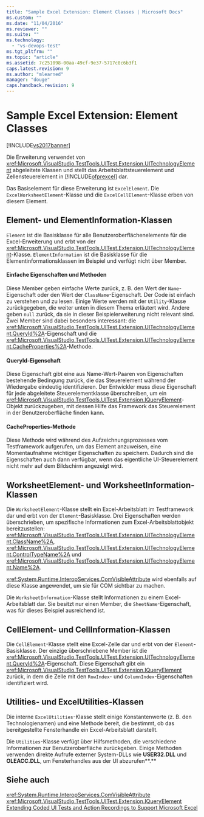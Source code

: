 ```yaml
---
title: "Sample Excel Extension: Element Classes | Microsoft Docs"
ms.custom: ""
ms.date: "11/04/2016"
ms.reviewer: ""
ms.suite: ""
ms.technology: 
  - "vs-devops-test"
ms.tgt_pltfrm: ""
ms.topic: "article"
ms.assetid: 7c251098-00aa-49cf-9e37-5717c0c6b3f1
caps.latest.revision: 9
ms.author: "mlearned"
manager: "douge"
caps.handback.revision: 9
---
```

# Sample Excel Extension: Element Classes
[!INCLUDE[vs2017banner](../code-quality/includes/vs2017banner.md)]

Die Erweiterung verwendet von <xref:Microsoft.VisualStudio.TestTools.UITest.Extension.UITechnologyElement> abgeleitete Klassen und stellt das Arbeitsblattsteuerelement und Zellensteuerelement in [!INCLUDE[ofprexcel](../test/includes/ofprexcel_md.md)] dar.  
  
 Das Basiselement für diese Erweiterung ist `ExcelElement`.  Die `ExcelWorksheetElement`\-Klasse und die `ExcelCellElement`\-Klasse erben von diesem Element.  
  
## Element\- und ElementInformation\-Klassen  
 `Element`  ist die Basisklasse für alle Benutzeroberflächenelemente für die Excel\-Erweiterung und erbt von der <xref:Microsoft.VisualStudio.TestTools.UITest.Extension.UITechnologyElement>\-Klasse.  `ElementInformation` ist die Basisklasse für die Elementinformationsklassen im Beispiel und verfügt nicht über Member.  
  
#### Einfache Eigenschaften und Methoden  
 Diese Member geben einfache Werte zurück, z. B. den Wert der `Name`\-Eigenschaft oder den Wert der `ClassName`\-Eigenschaft. Der Code ist einfach zu verstehen und zu lesen.  Einige Werte werden mit der `Utility`\-Klasse zurückgegeben, die weiter unten in diesem Thema erläutert wird.  Andere geben `null` zurück, da sie in dieser Beispielerweiterung nicht relevant sind.  Zwei Member sind dabei besonders interessant: die <xref:Microsoft.VisualStudio.TestTools.UITest.Extension.UITechnologyElement.QueryId%2A>\-Eigenschaft und die <xref:Microsoft.VisualStudio.TestTools.UITest.Extension.UITechnologyElement.CacheProperties%2A>\-Methode.  
  
#### QueryId\-Eigenschaft  
 Diese Eigenschaft gibt eine aus Name\-Wert\-Paaren von Eigenschaften bestehende Bedingung zurück, die das Steuerelement während der Wiedergabe eindeutig identifizieren.  Der Entwickler muss diese Eigenschaft für jede abgeleitete Steuerelementklasse überschreiben, um ein <xref:Microsoft.VisualStudio.TestTools.UITest.Extension.IQueryElement>\-Objekt zurückzugeben, mit dessen Hilfe das Framework das Steuerelement in der Benutzeroberfläche finden kann.  
  
#### CacheProperties\-Methode  
 Diese Methode wird während des Aufzeichnungsprozesses vom Testframework aufgerufen, um das Element anzuweisen, eine Momentaufnahme wichtiger Eigenschaften zu speichern.  Dadurch sind die Eigenschaften auch dann verfügbar, wenn das eigentliche UI\-Steuerelement nicht mehr auf dem Bildschirm angezeigt wird.  
  
## WorksheetElement\- und WorksheetInformation\-Klassen  
 Die `WorksheetElement`\-Klasse stellt ein Excel\-Arbeitsblatt im Testframework dar und erbt von der `Element`\-Basisklasse.  Drei Eigenschaften werden überschrieben, um spezifische Informationen zum Excel\-Arbeitsblattobjekt bereitzustellen: <xref:Microsoft.VisualStudio.TestTools.UITest.Extension.UITechnologyElement.ClassName%2A>, <xref:Microsoft.VisualStudio.TestTools.UITest.Extension.UITechnologyElement.ControlTypeName%2A> und <xref:Microsoft.VisualStudio.TestTools.UITest.Extension.UITechnologyElement.Name%2A>.  
  
 <xref:System.Runtime.InteropServices.ComVisibleAttribute> wird ebenfalls auf diese Klasse angewendet, um sie für COM sichtbar zu machen.  
  
 Die `WorksheetInformation`\-Klasse stellt Informationen zu einem Excel\-Arbeitsblatt dar.  Sie besitzt nur einen Member, die `SheetName`\-Eigenschaft, was für dieses Beispiel ausreichend ist.  
  
## CellElement\- und CellInformation\-Klassen  
 Die `CellElement`\-Klasse stellt eine Excel\-Zelle dar und erbt von der `Element`\-Basisklasse.  Der einzige überschriebene Member ist die <xref:Microsoft.VisualStudio.TestTools.UITest.Extension.UITechnologyElement.QueryId%2A>\-Eigenschaft. Diese Eigenschaft gibt ein <xref:Microsoft.VisualStudio.TestTools.UITest.Extension.IQueryElement> zurück, in dem die Zelle mit den `RowIndex`\- und `ColumnIndex`\-Eigenschaften identifiziert wird.  
  
## Utilities\- und ExcelUtilities\-Klassen  
 Die interne `ExcelUtilities`\-Klasse stellt einige Konstantenwerte \(z. B. den Technologienamen\) und eine Methode bereit, die bestimmt, ob das bereitgestellte Fensterhandle ein Excel\-Arbeitsblatt darstellt.  
  
 Die `Utilities`\-Klasse verfügt über Hilfsmethoden, die verschiedene Informationen zur Benutzeroberfläche zurückgeben.  Einige Methoden verwenden direkte Aufrufe externer System\-DLLs wie **USER32.DLL** und **OLEACC.DLL**, um Fensterhandles aus der UI abzurufen**.**  
  
## Siehe auch  
 <xref:System.Runtime.InteropServices.ComVisibleAttribute>   
 <xref:Microsoft.VisualStudio.TestTools.UITest.Extension.IQueryElement>   
 [Extending Coded UI Tests and Action Recordings to Support Microsoft Excel](../test/extending-coded-ui-tests-and-action-recordings-to-support-microsoft-excel.md)
